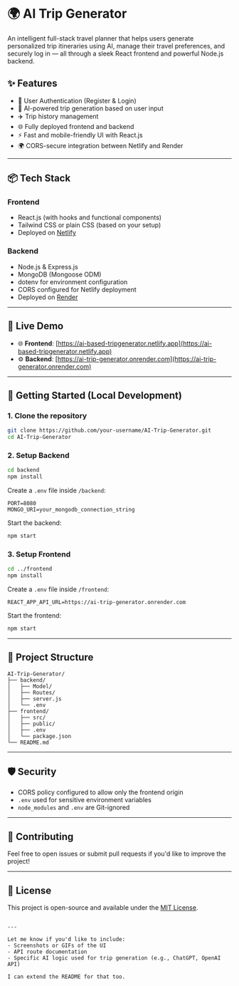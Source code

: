 
# 🌍 AI Trip Generator

An intelligent full-stack travel planner that helps users generate personalized trip itineraries using AI, manage their travel preferences, and securely log in — all through a sleek React frontend and powerful Node.js backend.

## ✨ Features

- 🔐 User Authentication (Register & Login)
- 🤖 AI-powered trip generation based on user input
- ✈️ Trip history management
- 🌐 Fully deployed frontend and backend
- ⚡ Fast and mobile-friendly UI with React.js
- 🌍 CORS-secure integration between Netlify and Render

---

## 📦 Tech Stack

### Frontend
- React.js (with hooks and functional components)
- Tailwind CSS or plain CSS (based on your setup)
- Deployed on [Netlify](https://www.netlify.com)

### Backend
- Node.js & Express.js
- MongoDB (Mongoose ODM)
- dotenv for environment configuration
- CORS configured for Netlify deployment
- Deployed on [Render](https://render.com)

---

## 🔗 Live Demo

- 🌐 **Frontend**: [https://ai-based-tripgenerator.netlify.app](https://ai-based-tripgenerator.netlify.app)
- ⚙️ **Backend**: [https://ai-trip-generator.onrender.com](https://ai-trip-generator.onrender.com)

---

## 🚀 Getting Started (Local Development)

### 1. Clone the repository

```bash
git clone https://github.com/your-username/AI-Trip-Generator.git
cd AI-Trip-Generator
````

### 2. Setup Backend

```bash
cd backend
npm install
```

Create a `.env` file inside `/backend`:

```env
PORT=8080
MONGO_URI=your_mongodb_connection_string
```

Start the backend:

```bash
npm start
```

### 3. Setup Frontend

```bash
cd ../frontend
npm install
```

Create a `.env` file inside `/frontend`:

```env
REACT_APP_API_URL=https://ai-trip-generator.onrender.com
```

Start the frontend:

```bash
npm start
```

---

## 📁 Project Structure

```
AI-Trip-Generator/
├── backend/
│   ├── Model/
│   ├── Routes/
│   ├── server.js
│   └── .env
├── frontend/
│   ├── src/
│   ├── public/
│   ├── .env
│   └── package.json
└── README.md
```

---

## 🛡️ Security

* CORS policy configured to allow only the frontend origin
* `.env` used for sensitive environment variables
* `node_modules` and `.env` are Git-ignored

---

## 🙌 Contributing

Feel free to open issues or submit pull requests if you'd like to improve the project!

---

## 📄 License

This project is open-source and available under the [MIT License](LICENSE).

```

---

Let me know if you'd like to include:
- Screenshots or GIFs of the UI
- API route documentation
- Specific AI logic used for trip generation (e.g., ChatGPT, OpenAI API)

I can extend the README for that too.
```
